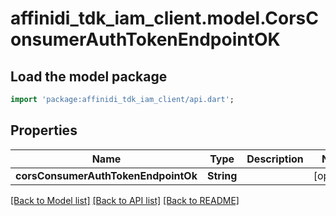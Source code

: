 # affinidi_tdk_iam_client.model.CorsConsumerAuthTokenEndpointOK

## Load the model package

```dart
import 'package:affinidi_tdk_iam_client/api.dart';
```

## Properties

| Name                                | Type       | Description | Notes      |
| ----------------------------------- | ---------- | ----------- | ---------- |
| **corsConsumerAuthTokenEndpointOk** | **String** |             | [optional] |

[[Back to Model list]](../README.md#documentation-for-models) [[Back to API list]](../README.md#documentation-for-api-endpoints) [[Back to README]](../README.md)
